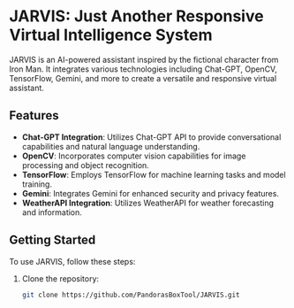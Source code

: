 # JARVIS: Just Another Responsive Virtual Intelligence System

JARVIS is an AI-powered assistant inspired by the fictional character from Iron Man. It integrates various technologies including Chat-GPT, OpenCV, TensorFlow, Gemini, and more to create a versatile and responsive virtual assistant.

## Features

- **Chat-GPT Integration**: Utilizes Chat-GPT API to provide conversational capabilities and natural language understanding.
- **OpenCV**: Incorporates computer vision capabilities for image processing and object recognition.
- **TensorFlow**: Employs TensorFlow for machine learning tasks and model training.
- **Gemini**: Integrates Gemini for enhanced security and privacy features.
- **WeatherAPI Integration**: Utilizes WeatherAPI for weather forecasting and information.

## Getting Started

To use JARVIS, follow these steps:

1. Clone the repository:

   ```bash
   git clone https://github.com/PandorasBoxTool/JARVIS.git
